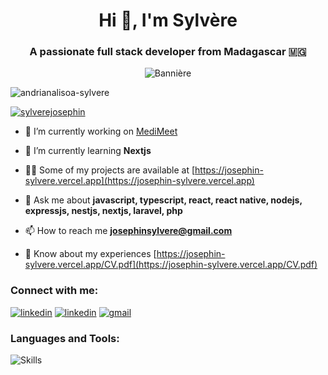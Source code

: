 <h1 align="center">Hi 👋, I'm Sylvère</h1>
<h3 align="center">A passionate full stack developer from Madagascar 🇲🇬</h3>
<p align="center">
  <img src="./En-tête(1).png" alt="Bannière"/>
</p>
<p align="left"> <img src="https://komarev.com/ghpvc/?username=andrianalisoa-sylvere&label=Profile%20views&color=0e75b6&style=flat" alt="andrianalisoa-sylvere" /> </p>

<p align="left"> <a href="https://twitter.com/sylverejosephin" target="blank"><img src="https://img.shields.io/twitter/follow/sylverejosephin?logo=twitter&style=for-the-badge" alt="sylverejosephin" /></a> </p>

- 🔭 I’m currently working on [MediMeet](https://github.com/ANDRIANALISOA-sylvere/MediMeet)

- 🌱 I’m currently learning **Nextjs**

- 👨‍💻 Some of my projects are available at [https://josephin-sylvere.vercel.app](https://josephin-sylvere.vercel.app)

- 💬 Ask me about **javascript, typescript, react, react native, nodejs, expressjs, nestjs, nextjs, laravel, php**

- 📫 How to reach me **josephinsylvere@gmail.com**

- 📄 Know about my experiences [https://josephin-sylvere.vercel.app/CV.pdf](https://josephin-sylvere.vercel.app/CV.pdf)

<h3 align="left">Connect with me:</h3>
<p align="left">
<a href="https://twitter.com/sylverejosephin" target="blank"><img src="https://skillicons.dev/icons?i=twitter" alt="linkedin" /></a>
<a href="https://www.linkedin.com/in/josephin-sylvere/" target="blank"><img src="https://skillicons.dev/icons?i=linkedin" alt="linkedin" /></a>
<a href="mailto:josephinsylvere@gmail.com" target="blank"><img src="https://skillicons.dev/icons?i=gmail" alt="gmail" /></a>
</p>

<h3 align="left">Languages and Tools:</h3>
<p align="left">
  <img src="https://skillicons.dev/icons?i=html,css,js,tailwind,bootstrap,react,ts,php,nodejs,express,laravel,nestjs,nextjs,mysql,mongodb,postgres,git,vscode,vite" alt="Skills" />
</p>
